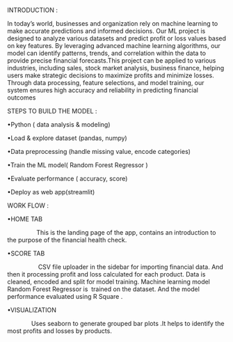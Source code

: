 INTRODUCTION :

In today’s world, businesses and organization rely on machine learning to make accurate predictions and informed decisions. Our ML project is designed to analyze various datasets and predict profit or loss values based on key features. By leveraging advanced machine learning algorithms, our model can identify patterns, trends, and correlation within the data to provide precise financial forecasts.This project can be applied to various industries, including sales, stock market analysis, business finance, helping users make strategic decisions to maximize profits and minimize losses. Through data processing, feature selections, and model training, our system ensures high accuracy and reliability in predicting financial outcomes 


STEPS TO BUILD THE MODEL :

•Python ( data analysis & modeling)

•Load & explore dataset (pandas, numpy)

•Data preprocessing (handle missing value, encode categories)

•Train the ML model( Random Forest Regressor )

•Evaluate performance ( accuracy, score)

•Deploy as web app(streamlit)


WORK FLOW :

•HOME TAB

                 This is the landing page of the app, contains an introduction to the purpose of the financial health check. 

•SCORE TAB

                  CSV file uploader in the sidebar for importing financial data. And then it processing profit and loss calculated for each product. Data is cleaned, encoded and split for model training. Machine learning model Random Forest Regressor is  trained on the dataset. And the model performance evaluated using R Square .

•VISUALIZATION 

              Uses seaborn to generate grouped bar plots .It helps to identify the most profits and losses by products.



